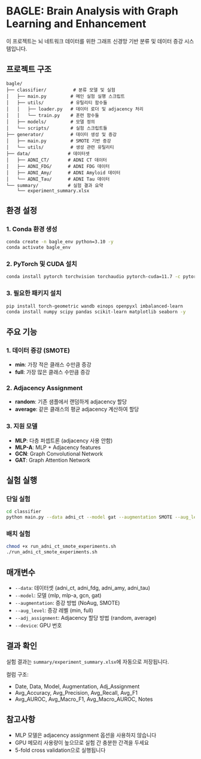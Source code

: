 # BAGLE: Brain Analysis with Graph Learning and Enhancement

이 프로젝트는 뇌 네트워크 데이터를 위한 그래프 신경망 기반 분류 및 데이터 증강 시스템입니다.

## 프로젝트 구조

```
bagle/
├── classifier/          # 분류 모델 및 실험
│   ├── main.py         # 메인 실험 실행 스크립트
│   ├── utils/          # 유틸리티 함수들
│   │   ├── loader.py   # 데이터 로더 및 adjacency 처리
│   │   └── train.py    # 훈련 함수들
│   ├── models/         # 모델 정의
│   └── scripts/        # 실험 스크립트들
├── generator/          # 데이터 생성 및 증강
│   ├── main.py         # SMOTE 기반 증강
│   └── utils/          # 생성 관련 유틸리티
├── data/              # 데이터셋
│   ├── ADNI_CT/       # ADNI CT 데이터
│   ├── ADNI_FDG/      # ADNI FDG 데이터
│   ├── ADNI_Amy/      # ADNI Amyloid 데이터
│   └── ADNI_Tau/      # ADNI Tau 데이터
└── summary/           # 실험 결과 요약
    └── experiment_summary.xlsx
```

## 환경 설정

### 1. Conda 환경 생성
```bash
conda create -n bagle_env python=3.10 -y
conda activate bagle_env
```

### 2. PyTorch 및 CUDA 설치
```bash
conda install pytorch torchvision torchaudio pytorch-cuda=11.7 -c pytorch -c nvidia -y
```

### 3. 필요한 패키지 설치
```bash
pip install torch-geometric wandb einops openpyxl imbalanced-learn
conda install numpy scipy pandas scikit-learn matplotlib seaborn -y
```

## 주요 기능

### 1. 데이터 증강 (SMOTE)
- **min**: 가장 적은 클래스 수만큼 증강
- **full**: 가장 많은 클래스 수만큼 증강

### 2. Adjacency Assignment
- **random**: 기존 샘플에서 랜덤하게 adjacency 할당
- **average**: 같은 클래스의 평균 adjacency 계산하여 할당

### 3. 지원 모델
- **MLP**: 다층 퍼셉트론 (adjacency 사용 안함)
- **MLP-A**: MLP + Adjacency features
- **GCN**: Graph Convolutional Network
- **GAT**: Graph Attention Network

## 실험 실행

### 단일 실험
```bash
cd classifier
python main.py --data adni_ct --model gat --augmentation SMOTE --aug_level full --adj_assignment average --device 0
```

### 배치 실험
```bash
chmod +x run_adni_ct_smote_experiments.sh
./run_adni_ct_smote_experiments.sh
```

## 매개변수

- `--data`: 데이터셋 (adni_ct, adni_fdg, adni_amy, adni_tau)
- `--model`: 모델 (mlp, mlp-a, gcn, gat)
- `--augmentation`: 증강 방법 (NoAug, SMOTE)
- `--aug_level`: 증강 레벨 (min, full)
- `--adj_assignment`: Adjacency 할당 방법 (random, average)
- `--device`: GPU 번호

## 결과 확인

실험 결과는 `summary/experiment_summary.xlsx`에 자동으로 저장됩니다.

컬럼 구조:
- Date, Data, Model, Augmentation, Adj_Assignment
- Avg_Accuracy, Avg_Precision, Avg_Recall, Avg_F1
- Avg_AUROC, Avg_Macro_F1, Avg_Macro_AUROC, Notes

## 참고사항

- MLP 모델은 adjacency assignment 옵션을 사용하지 않습니다
- GPU 메모리 사용량이 높으므로 실험 간 충분한 간격을 두세요
- 5-fold cross validation으로 실행됩니다
